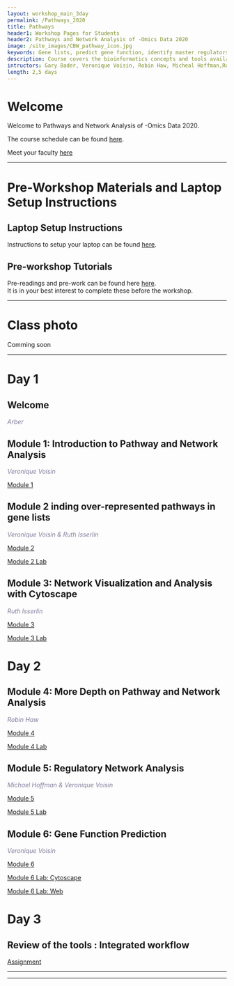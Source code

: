 ```yaml
---
layout: workshop_main_3day
permalink: /Pathways_2020
title: Pathways
header1: Workshop Pages for Students
header2: Pathways and Network Analysis of -Omics Data 2020
image: /site_images/CBW_pathway_icon.jpg
keywords: Gene lists, predict gene function, identify master regulators
description: Course covers the bioinformatics concepts and tools available for interpreting a gene list using pathway and network information. 
intructors: Gary Bader, Veronique Voisin, Robin Haw, Micheal Hoffman,Ruth Isserlin
length: 2,5 days
---
```

# Welcome 

Welcome to Pathways and Network Analysis of -Omics Data 2020.  

The course schedule can be found [here](https://bioinformaticsdotca.github.io/Pathways_2020_schedule).  

Meet your faculty [here](https://drive.google.com/file/d/1V1Xmgx9VfsPCuW5MAabV0CyMJtFEYGUr/view?usp=sharing)  

***

# Pre-Workshop Materials and Laptop Setup Instructions <a id="preworkshop"></a>

## Laptop Setup Instructions

Instructions to setup your laptop can be found [here](https://baderlab.github.io/CBW_Pathways_2020/welcome.html#pre-workshop).

## Pre-workshop Tutorials

Pre-readings and pre-work can be found here [here](https://baderlab.github.io/CBW_Pathways_2020/welcome.html#pre-workshop-tutorials).  
It is in your best interest to complete these before the workshop.

***


# Class photo

Comming soon
***  

# Day 1 <a id="day1"></a>

##  Welcome 

  *<font color="#827e9c">Arber</font>* 

##  Module 1: Introduction to Pathway and Network Analysis 

  *<font color="#827e9c">Veronique Voisin</font>*
  
  [Module 1](https://baderlab.github.io/CBW_Pathways_2020/intro.html)
    
##  Module 2 inding over-represented pathways in gene lists 

  *<font color="#827e9c">Veronique Voisin & Ruth Isserlin</font>*
  
  [Module 2](https://baderlab.github.io/CBW_Pathways_2020/module-2-finding-over-represented-pathways-veronique-voisin.html)
  
  [Module 2 Lab](https://baderlab.github.io/CBW_Pathways_2020/gprofiler-lab.html)
  
## Module 3: Network Visualization and Analysis with Cytoscape

 *<font color="#827e9c">Ruth Isserlin</font>*  
  
 [Module 3](https://baderlab.github.io/CBW_Pathways_2020/module-3-network-visualization-and-analysis-with-cytoscape.html)
 
 [Module 3 Lab](https://baderlab.github.io/CBW_Pathways_2020/gprofiler-mod3.html)
 
 
# Day 2 <a id="day2"></a>

##  Module 4: More Depth on Pathway and Network Analysis 

  *<font color="#827e9c">Robin Haw</font>*
  
  [Module 4](https://baderlab.github.io/CBW_Pathways_2020/module-4-in-depth-analysis-of-networks-and-pathways.html)   
  
  [Module 4 Lab](https://baderlab.github.io/CBW_Pathways_2020/reactome-lab.html)
  
 
##  Module 5: Regulatory Network Analysis

  *<font color="#827e9c">Michael Hoffman & Veronique Voisin</font>*
  
  [Module 5](https://baderlab.github.io/CBW_Pathways_2020/intro-regulatory-networks.html)
  
  [Module 5 Lab](https://baderlab.github.io/CBW_Pathways_2020/regulatory-network-lab.html)   
  

## Module 6:  Gene Function Prediction

*<font color="#827e9c">Veronique Voisin</font>*

[Module 6](https://baderlab.github.io/CBW_Pathways_2020/module-6-gene-function-prediction.html)

[Module 6 Lab: Cytoscape](https://baderlab.github.io/CBW_Pathways_2020/genemania-cytoscape.html#genemania_cytoscape)

[Module 6 Lab: Web](https://baderlab.github.io/CBW_Pathways_2020/genemania-web.html)
  
 
# Day 3 <a id="day3"></a>

## Review of the tools : Integrated workflow

[Assignment](https://baderlab.github.io/CBW_Pathways_2020/integrated-assignment.html) 



***


*** 
